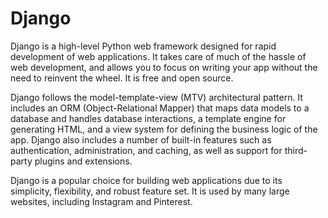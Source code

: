# Django

Django is a high-level Python web framework designed for rapid development of web applications. It takes care of much of the hassle of web development, and allows you to focus on writing your app without the need to reinvent the wheel. It is free and open source.

Django follows the model-template-view (MTV) architectural pattern. It includes an ORM (Object-Relational Mapper) that maps data models to a database and handles database interactions, a template engine for generating HTML, and a view system for defining the business logic of the app. Django also includes a number of built-in features such as authentication, administration, and caching, as well as support for third-party plugins and extensions.

Django is a popular choice for building web applications due to its simplicity, flexibility, and robust feature set. It is used by many large websites, including Instagram and Pinterest.
